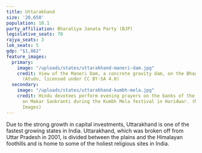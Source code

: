 ```yaml
---
title: Uttarakhand
size: '20,650'
population: 10.1
party_affiliation: Bharatiya Janata Party (BJP)
legislative_seats: 70
rajya_seats: 3
lok_seats: 5
gdp: "$1,862"
feature_images:
  primary:
    image: "/uploads/states/uttarakhand-maneri-dam.jpg"
    credit: View of the Maneri Dam, a concrete gravity dam, on the Bhagirathi River.
      (Atudu, licensed under CC BY-SA 4.0)
  secondary:
    image: "/uploads/states/uttarakhand-kumbh-mela.jpg"
    credit: Hindu devotees perform evening prayers on the banks of the river Ganges
      on Makar Sankranti during the Kumbh Mela festival in Haridwar. (MANAN VATSYAYANA/AFP/Getty
      Images)
---
```


Due to the strong growth in capital investments, Uttarakhand is one of the fastest growing states in India. Uttarakhand, which was broken off from Uttar Pradesh in 2001, is divided between the plains and the Himalayan foothills and is home to some of the holiest religious sites in India.
